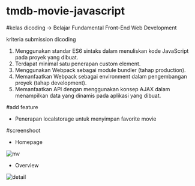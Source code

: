 # tmdb-movie-javascript

#kelas dicoding -> Belajar Fundamental Front-End Web Development


kriteria submission dicoding 

1. Menggunakan standar ES6 sintaks dalam menuliskan kode JavaScript pada proyek yang dibuat.
2. Terdapat minimal satu penerapan custom element.
3. Menggunakan Webpack sebagai module bundler (tahap production). 
4. Memanfaatkan Webpack sebagai environment dalam pengembangan proyek (tahap development).
5. Memanfaatkan API dengan menggunakan konsep AJAX dalam menampilkan data yang dinamis pada aplikasi yang dibuat.

#add feature
- Penerapan localstorage untuk menyimpan favorite movie

#screenshoot

- Homepage

![mv](https://user-images.githubusercontent.com/15800599/82069767-a79ca100-9688-11ea-87ae-e881966e024d.png)

- Overview

![detail](https://user-images.githubusercontent.com/15800599/82070006-fd714900-9688-11ea-95bd-b8c2e0cfcafe.png)
